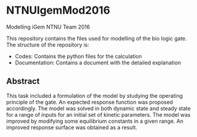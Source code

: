 # NTNUIgemMod2016
Modelling iGem NTNU Team 2016

This repository contains the files used for modelling of the bio logic gate. 
The structure of the repository is: 
- Codes: Contains the python files for the calculation
- Documentation: Contains a document with the detailed explanation

## Abstract
This task included a formulation of the model by studying the operating principle of the gate. An expected response function was proposed accordingly. The model was solved in both dynamic state and steady state for a range of inputs for an initial set of kinetic parameters. The model was improved by modifying some equilibrium constants in a given range. An improved response surface was obtained as a result.

